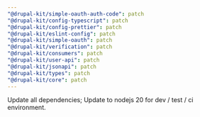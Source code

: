 ```yaml
---
"@drupal-kit/simple-oauth-auth-code": patch
"@drupal-kit/config-typescript": patch
"@drupal-kit/config-prettier": patch
"@drupal-kit/eslint-config": patch
"@drupal-kit/simple-oauth": patch
"@drupal-kit/verification": patch
"@drupal-kit/consumers": patch
"@drupal-kit/user-api": patch
"@drupal-kit/jsonapi": patch
"@drupal-kit/types": patch
"@drupal-kit/core": patch
---
```


Update all dependencies; Update to nodejs 20 for dev / test / ci environment.
